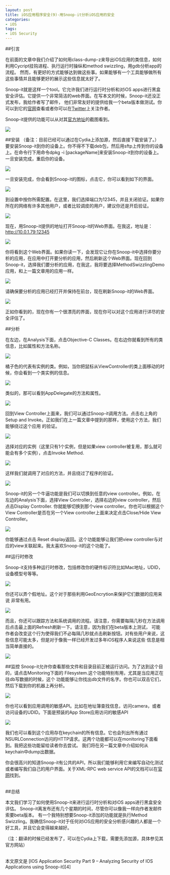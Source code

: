 ```yaml
---
layout: post  
title: iOS应用程序安全(9)-用Snoop-it分析iOS应用的安全  
categories:  
- iOS  
tags:    
- iOS Security
---   
```


##引言

在前面的文章中我们介绍了如何用class-dump-z来导出iOS应用的类信息，如何利用Cycript挂钩进程、执行运行时操纵和method swizzling，用gdb分析app的流程。
然而，有更好的方式能够达到做这些事。如果能够有一个工具能够做所有这些事情并且能够更好的展示这些信息就太好了。

Snoop-it就是这样一个tool。它允许我们进行运行时分析和对iOS apps进行黑盒安全评估。它提供一个非常简洁的web界面。在写本文的时候，Snoop-it还没正式发布，我给作者写了邮件，
他们非常友好的提供给我一个beta版本做测试。你可以到它的[官网][1]查看或者你可以在[Twitter][2]上关注作者。

Snoop-it提供的功能可以从对其[官方地址][1]的截图看到。

![](http://resources.infosecinstitute.com/wp-content/uploads/071813_1302_IOSApplicat1.png)

##安装
（备注：目前已经可以通过在Cydia上添加源，然后直接下载安装了。） 
要安装Snoop-it到你的设备上。你不得不下载deb包，然后用sftp上传到你的设备上。在命令行下用命令dpkg -i [packageName]来安装Snoop-it到你的设备上。
一旦安装完成，重启你的设备。

![](http://2we26u4fam7n16rz3a44uhbe1bq2.wpengine.netdna-cdn.com/wp-content/uploads/071813_1302_IOSApplicat2.png)


一旦安装完成，你会看到Snoop-it的图标，点击它，你可以看到如下的界面。

![](http://resources.infosecinstitute.com/wp-content/uploads/071813_1302_IOSApplicat3.png)

到设置中按你所需配置。在这里，我们选择端口为12345，并且关闭验证。如果你所在的网络有许多其他用户，或者比较调皮的用户，建议你还是开启验证。

![](http://resources.infosecinstitute.com/wp-content/uploads/071813_1302_IOSApplicat4.png)

现在，用Snoop-it提供的地址打开Snoop-it的Web界面。在我这，地址是：http://10.0.1.79:12345

![](http://resources.infosecinstitute.com/wp-content/uploads/071813_1302_IOSApplicat5.png)

你将看到这个Web界面。如果你读一下，会发现它让你在Snoop-it中选择你要分析的应用，在应用中打开要分析的应用，然后刷新这个Web界面。现在回到
Snoop-it，选择我们要分析的应用，在我这，我将要选择MethodSwizzlingDemo应用，和上一篇文章用的应用一样。

![](http://resources.infosecinstitute.com/wp-content/uploads/071813_1302_IOSApplicat6.png)

请确保要分析的应用已经打开并保持在前台，现在刷新Snoop-it的Web界面。

![](http://resources.infosecinstitute.com/wp-content/uploads/071813_1302_IOSApplicat7.png)


正如你看到的，现在你有一个很漂亮的界面，现在你可以对这个应用进行详尽的安全评估了。

##分析

在左边，在Analysis下面，点击Objective-C Classes。在右边你就看到所有的类信息，比如属性和方法名称。

![](http://resources.infosecinstitute.com/wp-content/uploads/071813_1302_IOSApplicat8.png)

橘子色的代表有实例的类。例如，当你把鼠标从ViewController的类上面移动的时候，你会看到一个类实例的信息。

![](http://resources.infosecinstitute.com/wp-content/uploads/071813_1302_IOSApplicat9.png)

类似的，那可以看到AppDelegate的方法和属性。

![](http://resources.infosecinstitute.com/wp-content/uploads/071813_1302_IOSApplicat10.png)


回到View Controller上面来，我们可以通过Snoop-it调用方法。点击右上角的 Setup and Invoke。正如我们在上一篇文章中提到的那样，使用这个方法，我们能够绕过这个应用
的验证。

![](http://resources.infosecinstitute.com/wp-content/uploads/071813_1302_IOSApplicat11.png)

选择对应的实例（这里只有1个实例，但是如果view controller被复用，那么就可能会有多个实例），点击Invoke Method.

![](http://resources.infosecinstitute.com/wp-content/uploads/071813_1302_IOSApplicat12.png)

这样我们就调用了对应的方法，并且绕过了程序的验证。

![](http://resources.infosecinstitute.com/wp-content/uploads/071813_1302_IOSApplicat13.png)


Snoop-it的另一个牛逼功能是我们可以切换到任意的view controller。例如，在左边的Analysis下面，选择View Controller，选择右边的view controller，然后点击Display Controller.
你就能够切换到那个view controller。你也可以根据这个View Controller是否在另一个View controller上面来决定点击Close/Hide View Controller。

![](http://resources.infosecinstitute.com/wp-content/uploads/071813_1302_IOSApplicat14.png)


你能够通过点击 Reset display返回。这个功能能够让我们把view controller与对应的view关联起来。我太喜欢Snoop-it的这个功能了。

##运行时修改


Snoop-it支持多种运行时修改，包括修改你的硬件标识符比如Mac地址，UDID，设备模型号等等。

![](http://resources.infosecinstitute.com/wp-content/uploads/071813_1302_IOSApplicat15.png)

你还可以弄个假地址。这个对于那些利用GeoEncrytion来保护它们数据的应用来说 非常有用。

![](http://resources.infosecinstitute.com/wp-content/uploads/071813_1302_IOSApplicat16.png)


而且，你还可以跟踪方法和系统调用的流程。请注意，你需要每隔几秒在方法调用后点击最上面的Refresh刷新一下。请注意，因为我们在beta版本上测试，
可能作者会改变这个行为使得我们不必每隔几秒就点击刷新按钮。对有些用户来说，这些信息可能太多，但是对于像我一样已经开发过多年iOS程序人来说这些
信息是相当简单直接的。

![](http://resources.infosecinstitute.com/wp-content/uploads/071813_1302_IOSApplicat17.png)

##监控
Snoop-it允许你查看那些文件和目录目前正被运行访问。为了达到这个目的，请点击Monitoring下面的 Filesystem.这个功能特别有用，尤其是当应用正在往db写数据的时候，这个
功能能够让你找出db文件的名字。你也可以双击它们，然后下载到你的机器上再分析。

![](http://resources.infosecinstitute.com/wp-content/uploads/071813_1302_IOSApplicat18.png)

你也可以看到应用调用的敏感API。比如在地址簿查找信息，访问camera，或者访问设备的UDID。下面是预装的App Store应用访问的敏感API

![](http://resources.infosecinstitute.com/wp-content/uploads/071813_1302_IOSApplicat19.png)


我们也可以看到这个应用存在keychain的所有信息。它也会列出所有通过NSURLConnection访问的HTTP请求。这两个功能都可以在monitoring下面看到。我把这些功能留给读者你去尝试。
我们将在另一篇文章中介绍如何从keychain中dump出数据。

你会很高兴的知道Snoop-it有公共的API，所以我们能够利用它来编写自动化测试或者编写我们自己的用户界面。关于XML-RPC web service API的文档可以在[官网][3]找到。

<br>
##总结

本文我们学习了如何使用Snoop-it来进行运行时分析和对iOS apps进行黑盒安全评估。 Snoop-it离发布还有几个星期的时间，尽管你可以像我一样向作者发邮件索要beta版本。
有一个我特别想要Snoop-it添加的功能就是执行Method Swizzling。我确信Snoop-it对于任何对iOS应用的安全分析感兴趣的人都是一个好工具，并且它会变得越来越好。

（注：翻译的时候已经发布了，可以在Cydia上下载，需要先添加源，具体参见其官方网站）

<br/>
本文原文是 [IOS Application Security Part 9 – Analyzing Security of IOS Applications using Snoop-it][4]

[1]:https://code.google.com/p/snoop-it/
[2]:http://twitter.com/aykay/
[3]:http://code.google.com/p/snoop-it/wiki/
[4]:http://resources.infosecinstitute.com/ios-application-security-part-9-analyzing-security-of-ios-applications-using-snoop-it/
